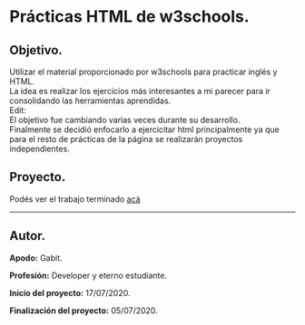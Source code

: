 # **Prácticas HTML de w3schools.**

## **Objetivo.**

Utilizar el material proporcionado por w3schools para practicar inglés y HTML.  
La idea es realizar los ejercicios más interesantes a mi parecer para ir consolidando las herramientas aprendidas.  
Edit:  
El objetivo fue cambiando varias veces durante su desarrollo.  
Finalmente se decidió enfocarlo a ejercicitar html principalmente ya que para el resto de prácticas de la página se realizarán proyectos independientes.

## **Proyecto.**

Podés ver el trabajo terminado [acá][web]
___

## **Autor.**

**Apodo:** Gabit.

**Profesión:** Developer y eterno estudiante.

**Inicio del proyecto:** 17/07/2020.

**Finalización del proyecto:** 05/07/2020.

[web]: https://html-w3schools-projects.web.app
